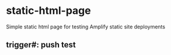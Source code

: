 # static-html-page
Simple static html page for testing Amplify static site deployments

## trigger#: push test
